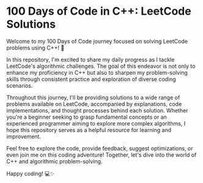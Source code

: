 
# 100 Days of Code in C++: LeetCode Solutions

Welcome to my 100 Days of Code journey focused on solving LeetCode problems using C++! 🚀

In this repository, I'm excited to share my daily progress as I tackle LeetCode's algorithmic challenges. The goal of this endeavor is not only to enhance my proficiency in C++ but also to sharpen my problem-solving skills through consistent practice and exploration of diverse coding scenarios.

Throughout this journey, I'll be providing solutions to a wide range of problems available on LeetCode, accompanied by explanations, code implementations, and thought processes behind each solution. Whether you're a beginner seeking to grasp fundamental concepts or an experienced programmer aiming to explore more complex algorithms, I hope this repository serves as a helpful resource for learning and improvement.

Feel free to explore the code, provide feedback, suggest optimizations, or even join me on this coding adventure! Together, let's dive into the world of C++ and algorithmic problem-solving.

Happy coding! 💻✨


